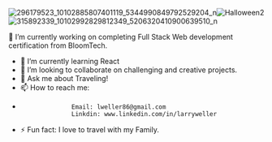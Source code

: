 ![296179523_10102885807401119_5344990849792529204_n](https://user-images.githubusercontent.com/112785242/212927505-14b4aaba-dc07-4927-954d-694ffd8d8705.jpg)![Halloween2](https://user-images.githubusercontent.com/112785242/212926150-fcaeb71b-4c70-4121-b189-f887d35c9f03.jpg)![315892339_10102992829812349_5206320410900639510_n](https://user-images.githubusercontent.com/112785242/212927023-946b9814-631e-4c50-84f6-20fcf97da4b0.jpg)




🔭 I’m currently working on completing Full Stack Web development certification from BloomTech.
- 🌱 I’m currently learning React
- 👯 I’m looking to collaborate on challenging and creative projects.
- 💬 Ask me about Traveling!
- 📫 How to reach me: 
-                   Email: lweller86@gmail.com
                    Linkdin: www.linkedin.com/in/larryweller

- ⚡ Fun fact: I love to travel with my Family.

